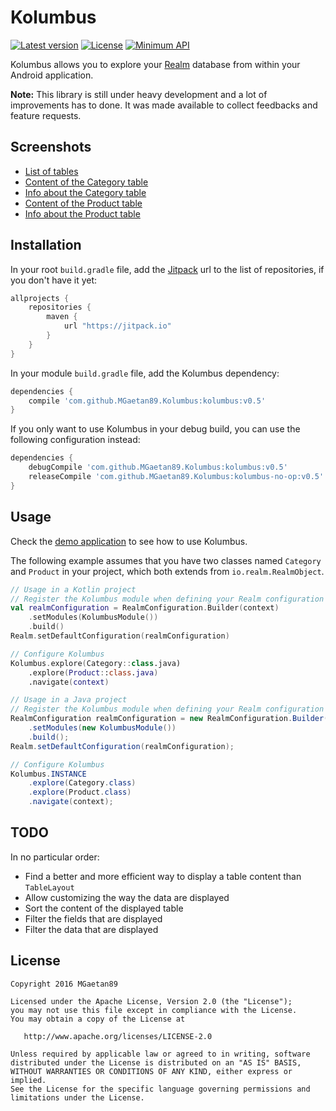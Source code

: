 # Kolumbus

[![Latest version](https://jitpack.io/v/MGaetan89/Kolumbus.svg)](https://jitpack.io/#MGaetan89/Kolumbus) [![License](https://img.shields.io/badge/license-Apache%202-blue.svg)](https://raw.githubusercontent.com/MGaetan89/Kolumbus/master/LICENSE) [![Minimum API](https://img.shields.io/badge/API-9%2B-green.svg)](https://android-arsenal.com/api?level=9)

Kolumbus allows you to explore your [Realm](https://realm.io/) database from within your Android application.

**Note:** This library is still under heavy development and a lot of improvements has to done. It was made available to collect feedbacks and feature requests.

## Screenshots

- [List of tables](https://raw.githubusercontent.com/MGaetan89/Kolumbus/master/screenshots/Tables_List.png)
- [Content of the Category table](https://raw.githubusercontent.com/MGaetan89/Kolumbus/master/screenshots/Table_Category_Content.png)
- [Info about the Category table](https://raw.githubusercontent.com/MGaetan89/Kolumbus/master/screenshots/Table_Category_Info.png)
- [Content of the Product table](https://raw.githubusercontent.com/MGaetan89/Kolumbus/master/screenshots/Table_Product_Content.png)
- [Info about the Product table](https://raw.githubusercontent.com/MGaetan89/Kolumbus/master/screenshots/Table_Product_Info.png)

## Installation

In your root `build.gradle` file, add the [Jitpack](https://jitpack.io/) url to the list of repositories, if you don't have it yet:

```gradle
allprojects {
    repositories {
        maven {
            url "https://jitpack.io"
        }
    }
}
```

In your module `build.gradle` file, add the Kolumbus dependency:

```gradle
dependencies {
    compile 'com.github.MGaetan89.Kolumbus:kolumbus:v0.5'
}
```

If you only want to use Kolumbus in your debug build, you can use the following configuration instead:

```gradle
dependencies {
    debugCompile 'com.github.MGaetan89.Kolumbus:kolumbus:v0.5'
    releaseCompile 'com.github.MGaetan89.Kolumbus:kolumbus-no-op:v0.5'
}
```

## Usage

Check the [demo application](app/src/main/kotlin/io/kolumbus/demo/DemoActivity.kt) to see how to use Kolumbus.

The following example assumes that you have two classes named `Category` and `Product` in your project, which both extends from `io.realm.RealmObject`.

```kotlin
// Usage in a Kotlin project
// Register the Kolumbus module when defining your Realm configuration
val realmConfiguration = RealmConfiguration.Builder(context)
    .setModules(KolumbusModule())
    .build()
Realm.setDefaultConfiguration(realmConfiguration)

// Configure Kolumbus
Kolumbus.explore(Category::class.java)
    .explore(Product::class.java)
    .navigate(context)
```

```java
// Usage in a Java project
// Register the Kolumbus module when defining your Realm configuration
RealmConfiguration realmConfiguration = new RealmConfiguration.Builder(context)
    .setModules(new KolumbusModule())
    .build();
Realm.setDefaultConfiguration(realmConfiguration);

// Configure Kolumbus
Kolumbus.INSTANCE
    .explore(Category.class)
    .explore(Product.class)
    .navigate(context);
```

## TODO

In no particular order:
- Find a better and more efficient way to display a table content than `TableLayout`
- Allow customizing the way the data are displayed
- Sort the content of the displayed table
- Filter the fields that are displayed
- Filter the data that are displayed

## License

```
Copyright 2016 MGaetan89

Licensed under the Apache License, Version 2.0 (the "License");
you may not use this file except in compliance with the License.
You may obtain a copy of the License at

   http://www.apache.org/licenses/LICENSE-2.0

Unless required by applicable law or agreed to in writing, software
distributed under the License is distributed on an "AS IS" BASIS,
WITHOUT WARRANTIES OR CONDITIONS OF ANY KIND, either express or implied.
See the License for the specific language governing permissions and
limitations under the License.
```
